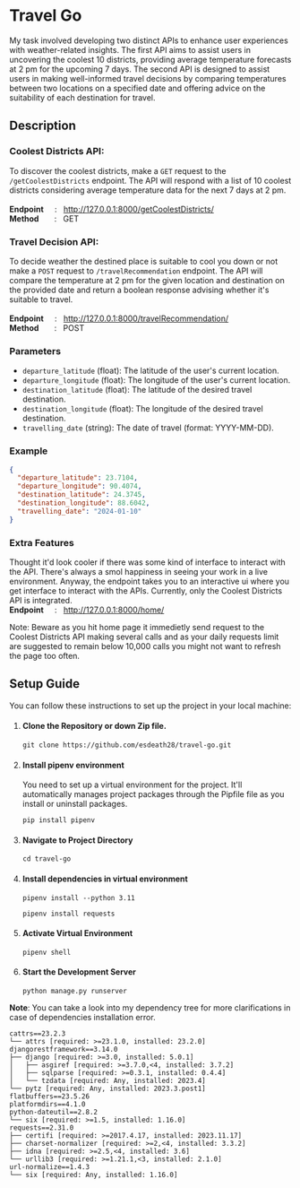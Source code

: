 # Travel Go

My task involved developing two distinct APIs to enhance user experiences with weather-related insights. The first API aims to assist users in uncovering the coolest 10 districts, providing average temperature forecasts at 2 pm for the upcoming 7 days. The second API is designed to assist users in making well-informed travel decisions by comparing temperatures between two locations on a specified date and offering advice on the suitability of each destination for travel.
## Description
### Coolest Districts API:
To discover the coolest districts, make a `GET` request to the `/getCoolestDistricts` endpoint. The API will respond with a list of 10 coolest districts considering average temperature data for the next 7 days at 2 pm.<br><br>
**Endpoint** &nbsp;&nbsp;&nbsp;&nbsp;: &nbsp;&nbsp;http://127.0.0.1:8000/getCoolestDistricts/<br>
**Method** &nbsp;&nbsp;&nbsp;&nbsp;&nbsp;&nbsp;: &nbsp;&nbsp;GET

### Travel Decision API:
To decide weather the destined place is suitable to cool you down or not make a `POST` request to `/travelRecommendation` endpoint. The API will compare the temperature at 2 pm for the given location and destination on the provided date and return a boolean response advising whether it's suitable to travel.<br><br>
**Endpoint** &nbsp;&nbsp;&nbsp;&nbsp;: &nbsp;&nbsp;http://127.0.0.1:8000/travelRecommendation/<br>
**Method** &nbsp;&nbsp;&nbsp;&nbsp;&nbsp;&nbsp;: &nbsp;&nbsp;POST<br>
### Parameters
- `departure_latitude` (float): The latitude of the user's current location.
- `departure_longitude` (float): The longitude of the user's current location.
- `destination_latitude` (float): The latitude of the desired travel destination.
- `destination_longitude` (float): The longitude of the desired travel destination.
- `travelling_date` (string): The date of travel (format: YYYY-MM-DD).

### Example

```json
{
  "departure_latitude": 23.7104,
  "departure_longitude": 90.4074,
  "destination_latitude": 24.3745,
  "destination_longitude": 88.6042,
  "travelling_date": "2024-01-10"
}
```

### Extra Features
Thought it'd look cooler if there was some kind of interface to interact with the API. There's always a smol happiness in seeing your work in a live environment. Anyway, the endpoint takes you to an interactive ui where you get interface to interact with the APIs. Currently, only the Coolest Districts API is integrated. <br>
**Endpoint** &nbsp;&nbsp;&nbsp;&nbsp;: &nbsp;&nbsp;http://127.0.0.1:8000/home/ <br>

Note: Beware as you hit home page it immedietly send request to the Coolest Districts API making several calls and as your daily requests limit are suggested to remain below 10,000 calls you might not want to refresh the page too often.

## Setup Guide
You can follow these instructions to set up the project in your local machine:

1. #### Clone the Repository or down Zip file.
    ```
    git clone https://github.com/esdeath28/travel-go.git
    ```
2. #### Install pipenv environment
    You need to set up a virtual environment for the project. It'll automatically manages project packages through the Pipfile file as you install or uninstall packages.<br>

    ```
    pip install pipenv
    ```
2. #### Navigate to Project Directory
    ```
    cd travel-go
    ```
3. #### Install dependencies in virtual environment 
    ```
    pipenv install --python 3.11
    ```
    ```
    pipenv install requests
    ```
5. #### Activate Virtual Environment
    ```
    pipenv shell
    ```
6. #### Start the Development Server
    ```
    python manage.py runserver
    ```
**Note**: You can take a look into my dependency tree for more clarifications in case of dependencies installation error.

```
cattrs==23.2.3
└── attrs [required: >=23.1.0, installed: 23.2.0]
djangorestframework==3.14.0
├── django [required: >=3.0, installed: 5.0.1]
│   ├── asgiref [required: >=3.7.0,<4, installed: 3.7.2]
│   ├── sqlparse [required: >=0.3.1, installed: 0.4.4]
│   └── tzdata [required: Any, installed: 2023.4]
└── pytz [required: Any, installed: 2023.3.post1]
flatbuffers==23.5.26
platformdirs==4.1.0
python-dateutil==2.8.2
└── six [required: >=1.5, installed: 1.16.0]
requests==2.31.0
├── certifi [required: >=2017.4.17, installed: 2023.11.17]
├── charset-normalizer [required: >=2,<4, installed: 3.3.2]
├── idna [required: >=2.5,<4, installed: 3.6]
└── urllib3 [required: >=1.21.1,<3, installed: 2.1.0]
url-normalize==1.4.3
└── six [required: Any, installed: 1.16.0]
```
